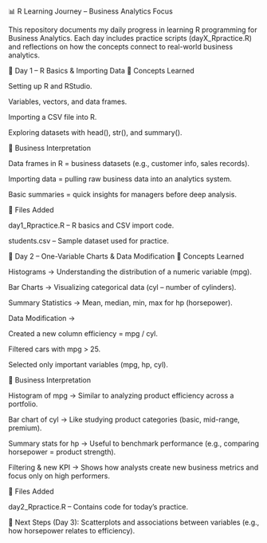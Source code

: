 📊 R Learning Journey – Business Analytics Focus

This repository documents my daily progress in learning R programming for Business Analytics.
Each day includes practice scripts (dayX_Rpractice.R) and reflections on how the concepts connect to real-world business analytics.

📅 Day 1 – R Basics & Importing Data
🔹 Concepts Learned

Setting up R and RStudio.

Variables, vectors, and data frames.

Importing a CSV file into R.

Exploring datasets with head(), str(), and summary().

🔹 Business Interpretation

Data frames in R = business datasets (e.g., customer info, sales records).

Importing data = pulling raw business data into an analytics system.

Basic summaries = quick insights for managers before deep analysis.

🔹 Files Added

day1_Rpractice.R – R basics and CSV import code.

students.csv – Sample dataset used for practice.

📅 Day 2 – One-Variable Charts & Data Modification
🔹 Concepts Learned

Histograms → Understanding the distribution of a numeric variable (mpg).

Bar Charts → Visualizing categorical data (cyl – number of cylinders).

Summary Statistics → Mean, median, min, max for hp (horsepower).

Data Modification →

Created a new column efficiency = mpg / cyl.

Filtered cars with mpg > 25.

Selected only important variables (mpg, hp, cyl).

🔹 Business Interpretation

Histogram of mpg → Similar to analyzing product efficiency across a portfolio.

Bar chart of cyl → Like studying product categories (basic, mid-range, premium).

Summary stats for hp → Useful to benchmark performance (e.g., comparing horsepower = product strength).

Filtering & new KPI → Shows how analysts create new business metrics and focus only on high performers.

🔹 Files Added

day2_Rpractice.R – Contains code for today’s practice.

📌 Next Steps (Day 3): Scatterplots and associations between variables (e.g., how horsepower relates to efficiency).
